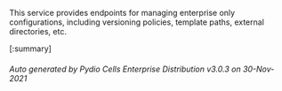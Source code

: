 






This service provides endpoints for managing enterprise only configurations, including versioning policies, template paths, external directories, etc.

[:summary]

###### Auto generated by Pydio Cells Enterprise Distribution v3.0.3 on 30-Nov-2021
